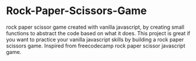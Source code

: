 # Rock-Paper-Scissors-Game
rock paper scissor game created with vanilla javascript, by creating small functions to abstract the code based on what it does.
This project is great if you want to practice your vanilla javascript skills by building a rock paper scissors game.
Inspired from freecodecamp rock paper scissor javascript game.
